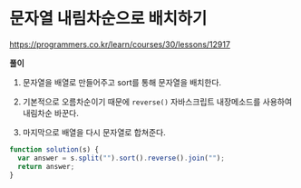 # 문자열 내림차순으로 배치하기 
https://programmers.co.kr/learn/courses/30/lessons/12917


**풀이**

1. 문자열을 배열로 만들어주고 sort를 통해 문자열을 배치한다.

2. 기본적으로 오름차순이기 때문에 ```reverse()``` 자바스크립트 내장메소드를 사용하여 내림차순 바꾼다.

3. 마지막으로 배열을 다시 문자열로 합쳐준다. 

```js
function solution(s) {
  var answer = s.split("").sort().reverse().join("");
  return answer;
}
```

